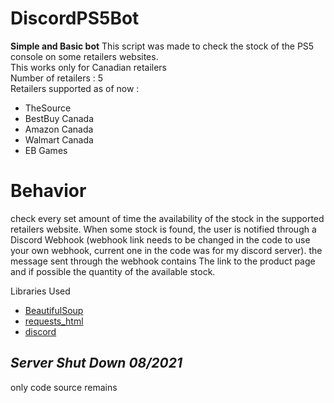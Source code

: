 # DiscordPS5Bot

**Simple and Basic bot**
This script was made to check the stock of the PS5 console on some retailers websites.                  
This works only for Canadian retailers                                                                 
Number of retailers : 5                                                                                 
Retailers supported as of now : 
- TheSource
- BestBuy Canada
- Amazon Canada
- Walmart Canada
- EB Games 

# Behavior
check every set amount of time the availability of the stock in the supported retailers website.
When some stock is found, the user is notified through a Discord Webhook (webhook link needs to be changed in the code to use your own webhook, current one in the code was for my discord server). the message sent through the webhook contains The link to the product page and if possible the quantity of the available stock.

Libraries Used
- [BeautifulSoup](https://pypi.org/project/beautifulsoup4/)
- [requests_html](https://pypi.org/project/requests-html/)
- [discord](https://pypi.org/project/discord.py/)


## *Server Shut Down 08/2021*
only code source remains
